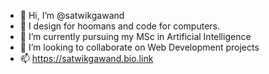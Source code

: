 - 👋 Hi, I’m @satwikgawand
- 👀 I design for hoomans and code for computers.
- 🌱 I’m currently pursuing my MSc in Artificial Intelligence
- 💞️ I’m looking to collaborate on Web Development projects
- 📫 https://satwikgawand.bio.link

<!---
satwikgawand/satwikgawand is a ✨ special ✨ repository because its `README.md` (this file) appears on your GitHub profile.
You can click the Preview link to take a look at your changes.
--->

